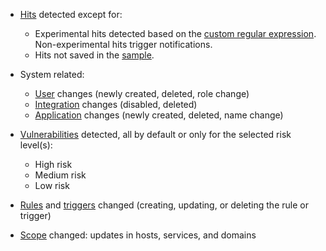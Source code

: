 * [Hits](../../../glossary-en.md#hit) detected except for:

    * Experimental hits detected based on the [custom regular expression](../../rules/regex-rule.md). Non-experimental hits trigger notifications.
    * Hits not saved in the [sample](../../events/analyze-attack.md#sampling-of-hits).
* System related:

    * [User](../../../user-guides/settings/users.md) changes (newly created, deleted, role change)
    * [Integration](integrations-intro.md) changes (disabled, deleted)
    * [Application](../../../user-guides/settings/applications.md) changes (newly created, deleted, name change)
* [Vulnerabilities](../../../glossary-en.md#vulnerability) detected, all by default or only for the selected risk level(s):
    * High risk
    * Medium risk
    * Low risk
* [Rules](../../../user-guides/rules/intro.md) and [triggers](../../../user-guides/triggers/triggers.md) changed (creating, updating, or deleting the rule or trigger)
* [Scope](../../scanner/check-scope.md) changed: updates in hosts, services, and domains
